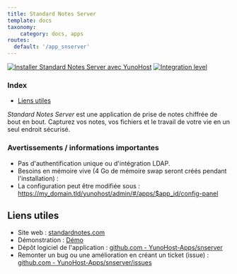 ```yaml
---
title: Standard Notes Server
template: docs
taxonomy:
    category: docs, apps
routes:
  default: '/app_snserver'
---
```


[![Installer Standard Notes Server avec YunoHost](https://install-app.yunohost.org/install-with-yunohost.svg)](https://install-app.yunohost.org/?app=snserver) [![Integration level](https://dash.yunohost.org/integration/snserver.svg)](https://dash.yunohost.org/appci/app/snserver)

### Index

- [Liens utiles](#liens-utiles)

*Standard Notes Server* est une application de prise de notes chiffrée de bout en bout. Capturez vos notes, vos fichiers et le travail de votre vie en un seul endroit sécurisé.

### Avertissements / informations importantes

* Pas d'authentification unique ou d'intégration LDAP.
* Besoins en mémoire vive (4 Go de mémoire swap seront créés pendant l'installation) :
* La configuration peut être modifiée sous : https://my_domain.tld/yunohost/admin/#/apps/$app_id/config-panel

## Liens utiles

+ Site web : [standardnotes.com](https://standardnotes.com/)
+ Démonstration : [Démo](https://standardnotes.com/demo)
+ Dépôt logiciel de l'application : [github.com - YunoHost-Apps/snserver](https://github.com/YunoHost-Apps/snserver_ynh)
+ Remonter un bug ou une amélioration en créant un ticket (issue) : [github.com - YunoHost-Apps/snserver/issues](https://github.com/YunoHost-Apps/snserver_ynh/issues)
